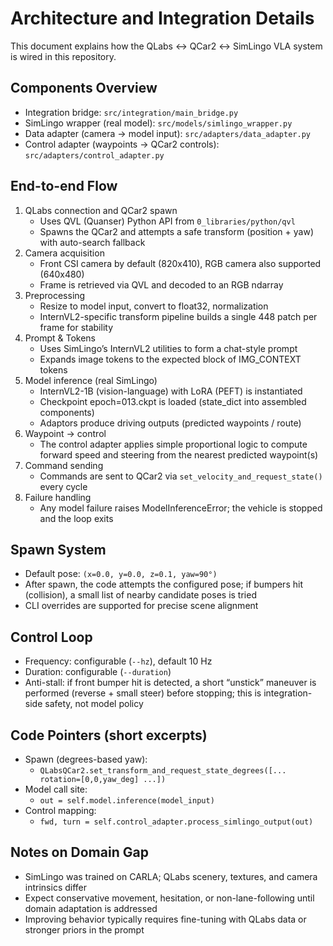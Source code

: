 # Architecture and Integration Details

This document explains how the QLabs ↔ QCar2 ↔ SimLingo VLA system is wired in this repository.

## Components Overview
- Integration bridge: `src/integration/main_bridge.py`
- SimLingo wrapper (real model): `src/models/simlingo_wrapper.py`
- Data adapter (camera → model input): `src/adapters/data_adapter.py`
- Control adapter (waypoints → QCar2 controls): `src/adapters/control_adapter.py`

## End-to-end Flow
1) QLabs connection and QCar2 spawn
   - Uses QVL (Quanser) Python API from `0_libraries/python/qvl`
   - Spawns the QCar2 and attempts a safe transform (position + yaw) with auto-search fallback
2) Camera acquisition
   - Front CSI camera by default (820x410), RGB camera also supported (640x480)
   - Frame is retrieved via QVL and decoded to an RGB ndarray
3) Preprocessing
   - Resize to model input, convert to float32, normalization
   - InternVL2-specific transform pipeline builds a single 448 patch per frame for stability
4) Prompt & Tokens
   - Uses SimLingo’s InternVL2 utilities to form a chat-style prompt
   - Expands image tokens to the expected block of IMG_CONTEXT tokens
5) Model inference (real SimLingo)
   - InternVL2-1B (vision-language) with LoRA (PEFT) is instantiated
   - Checkpoint epoch=013.ckpt is loaded (state_dict into assembled components)
   - Adaptors produce driving outputs (predicted waypoints / route)
6) Waypoint → control
   - The control adapter applies simple proportional logic to compute forward speed and steering from the nearest predicted waypoint(s)
7) Command sending
   - Commands are sent to QCar2 via `set_velocity_and_request_state()` every cycle
8) Failure handling
   - Any model failure raises ModelInferenceError; the vehicle is stopped and the loop exits

## Spawn System
- Default pose: `(x=0.0, y=0.0, z=0.1, yaw=90°)`
- After spawn, the code attempts the configured pose; if bumpers hit (collision), a small list of nearby candidate poses is tried
- CLI overrides are supported for precise scene alignment

## Control Loop
- Frequency: configurable (`--hz`), default 10 Hz
- Duration: configurable (`--duration`)
- Anti-stall: if front bumper hit is detected, a short “unstick” maneuver is performed (reverse + small steer) before stopping; this is integration-side safety, not model policy

## Code Pointers (short excerpts)
- Spawn (degrees-based yaw):
  - `QLabsQCar2.set_transform_and_request_state_degrees([... rotation=[0,0,yaw_deg] ...])`
- Model call site:
  - `out = self.model.inference(model_input)`
- Control mapping:
  - `fwd, turn = self.control_adapter.process_simlingo_output(out)`

## Notes on Domain Gap
- SimLingo was trained on CARLA; QLabs scenery, textures, and camera intrinsics differ
- Expect conservative movement, hesitation, or non-lane-following until domain adaptation is addressed
- Improving behavior typically requires fine-tuning with QLabs data or stronger priors in the prompt

